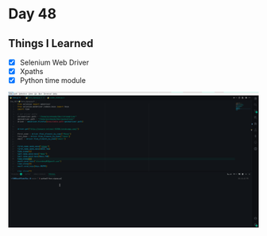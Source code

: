 Day 48
===============================================================================

Things I Learned
-------------------------------------------------------------------------------

- [x] Selenium Web Driver
- [x] Xpaths
- [x] Python time module

![Gif](automation.gif)